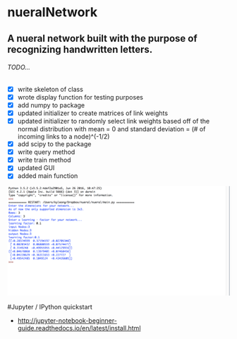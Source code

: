 # nueralNetwork
## A nueral network built with the purpose of recognizing handwritten letters.
###### TODO...

- [x] write skeleton of class
- [x] wrote display function for testing purposes
- [x] add numpy to package
- [x] updated initializer to create matrices of link weights
- [x] updated initializer to randomly select link weights based off of the normal distribution with mean = 0 and standard deviation = (# of incoming links to a node)^(-1/2)
- [x] add scipy to the package
- [x] write query method
- [x] write train method
- [x] updated GUI
- [x] added main function

![Alt text](/screenshots/usage.png?raw=true "Usage")

#Jupyter / IPython quickstart
- http://jupyter-notebook-beginner-guide.readthedocs.io/en/latest/install.html
